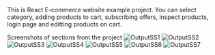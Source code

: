 This is React E-commerce website example project. You can select category, adding products to cart, subscribing offers, inspect products, login page and editting products on cart. 

Screenshots of sections from the project
![OutputSS1](https://github.com/The1nfectious/Example-Ecommerce/assets/101246401/862a0feb-bdee-4eb0-a5cf-19d074ef04ff)
![OutputSS2](https://github.com/The1nfectious/Example-Ecommerce/assets/101246401/628d25cb-8e26-470a-85ff-d9ac30782963)
![OutputSS3](https://github.com/The1nfectious/Example-Ecommerce/assets/101246401/cdcd33f6-d0af-4ef5-8d87-649d489a6710)
![OutputSS4](https://github.com/The1nfectious/Example-Ecommerce/assets/101246401/1839059d-fffe-426c-b317-95f67d703cc9)
![OutputSS5](https://github.com/The1nfectious/Example-Ecommerce/assets/101246401/77ac3537-4506-428b-948f-9fcbb47e7cd6)
![OutputSS6](https://github.com/The1nfectious/Example-Ecommerce/assets/101246401/b3ba5d26-553d-4bde-8b72-9f4e6a79cc59)
![OutputSS7](https://github.com/The1nfectious/Example-Ecommerce/assets/101246401/3b4673b7-d609-468d-bf24-1900f325fadf)
